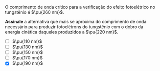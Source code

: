 O comprimento de onda crítico para a verificação do efeito fotoelétrico no tungstênio é $\pu{260 nm}$. 

**Assinale** a alternativa que mais se aproxima do comprimento de onda necessário para produzir fotoelétrons do tungstênio com o dobro da energia cinética daqueles produzidos a $\pu{220 nm}$.

- [ ] $\pu{110 nm}$ 
- [ ] $\pu{130 nm}$ 
- [ ] $\pu{150 nm}$
- [ ] $\pu{170 nm}$
- [x] $\pu{190 nm}$